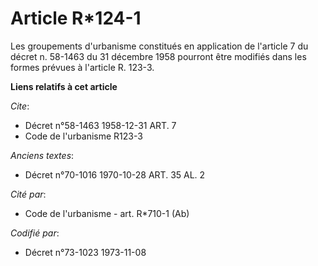 # Article R*124-1

Les groupements d'urbanisme constitués en application de l'article 7 du décret n. 58-1463 du 31 décembre 1958 pourront être
modifiés dans les formes prévues à l'article R. 123-3.

**Liens relatifs à cet article**

_Cite_:

  - Décret n°58-1463 1958-12-31 ART. 7
  - Code de l'urbanisme R123-3

_Anciens textes_:

  - Décret n°70-1016 1970-10-28 ART. 35 AL. 2

_Cité par_:

  - Code de l'urbanisme - art. R*710-1 (Ab)

_Codifié par_:

  - Décret n°73-1023 1973-11-08
